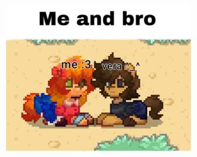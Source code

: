 ![image alt](https://github.com/SIILENThill/mac/blob/6874024e8186fb5743e2f292e96f25e8a5d5f446/Untitled150_20250417170804.png)
